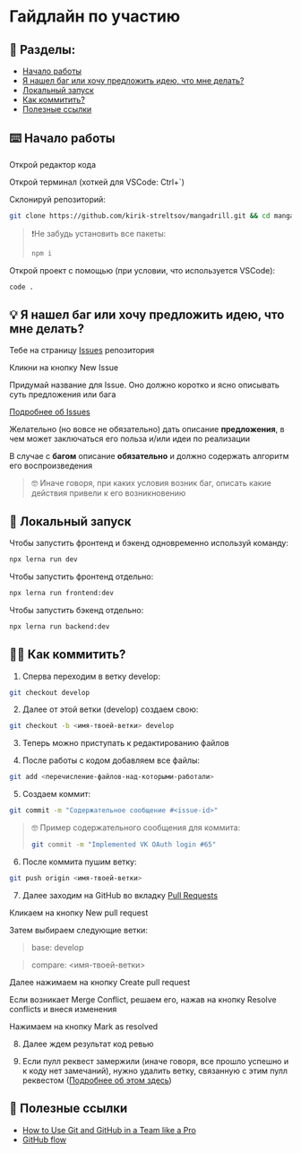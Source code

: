 # Гайдлайн по участию

## 📃 Разделы:

- [Начало работы](#start)
- [Я нашел баг или хочу предложить идею, что мне делать?](#suggestions)
- [Локальный запуск](#local-launch)
- [Как коммитить?](#how-to-commit)
- [Полезные ссылки](#useful-links)

<a name="start"></a>

## ⌨️ Начало работы

Открой редактор кода

Открой терминал (хоткей для VSCode: Ctrl+`)

Склонируй репозиторий:

```sh
git clone https://github.com/kirik-streltsov/mangadrill.git && cd mangadrill
```

> ❗Не забудь установить все пакеты:
>
> ```sh
> npm i
> ```

Открой проект с помощью (при условии, что используется VSCode):

```sh
code .
```

<a name="suggestions"></a>

## 💡 Я нашел баг или хочу предложить идею, что мне делать?

Тебе на страницу [Issues](https://github.com/kirik-streltsov/mangadrill/issues) репозитория

Кликни на кнопку New Issue

Придумай название для Issue. Оно должно коротко и ясно описывать суть предложения или бага

[Подробнее об Issues](https://dev.to/ledsifes/github-learning-about-the-feature-called-issues-2ifm)

Желательно (но вовсе не обязательно) дать описание **предложения**, в чем может заключаться его польза и/или идеи по реализации

В случае с **багом** описание **обязательно** и должно содержать алгоритм его воспроизведения

> 🤓 Иначе говоря, при каких условия возник баг, описать какие действия привели к его возникновению

<a name="local-launch"></a>

## 🚀 Локальный запуск

Чтобы запустить фронтенд и бэкенд одновременно используй команду:

```sh
npx lerna run dev
```

Чтобы запустить фронтенд отдельно:

```sh
npx lerna run frontend:dev
```

Чтобы запустить бэкенд отдельно:

```sh
npx lerna run backend:dev
```

<a name="how-to-commit"></a>

## 🧑‍💻 Как коммитить?

1. Сперва переходим в ветку develop:

```sh
git checkout develop
```

2. Далее от этой ветки (develop) создаем свою:

```sh
git checkout -b <имя-твоей-ветки> develop
```

3. Теперь можно приступать к редактированию файлов

4. После работы с кодом добавляем все файлы:

```sh
git add <перечисление-файлов-над-которыми-работали>
```

5. Создаем коммит:

```sh
git commit -m "Содержательное сообщение #<issue-id>"
```

> 🤓 Пример содержательного сообщения для коммита:
>
> ```sh
> git commit -m "Implemented VK OAuth login #65"
> ```

6. После коммита пушим ветку:

```sh
git push origin <имя-твоей-ветки>
```

7. Далее заходим на GitHub во вкладку [Pull Requests](https://github.com/kirik-streltsov/mangadrill/pulls)

Кликаем на кнопку New pull request

Затем выбираем следующие ветки:

> base: develop

> compare: <имя-твоей-ветки>

Далее нажимаем на кнопку Create pull request

Если возникает Merge Conflict, решаем его, нажав на кнопку Resolve conflicts и внеся изменения

Нажимаем на кнопку Mark as resolved

8. Далее ждем результат код ревью

9. Если пулл реквест замержили (иначе говоря, все прошло успешно и к коду нет замечаний), нужно удалить ветку, связанную с этим пулл реквестом ([Подробнее об этом здесь](https://docs.github.com/en/repositories/configuring-branches-and-merges-in-your-repository/managing-branches-in-your-repository/deleting-and-restoring-branches-in-a-pull-request#deleting-a-branch-used-for-a-pull-request))

<a name="useful-links"></a>

## 🔗 Полезные ссылки

- [How to Use Git and GitHub in a Team like a Pro](https://www.freecodecamp.org/news/how-to-use-git-and-github-in-a-team-like-a-pro/)
- [GitHub flow](https://docs.github.com/en/get-started/using-github/github-flow)

